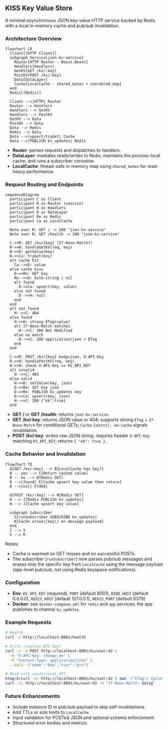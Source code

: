 ## KISS Key Value Store

A minimal asynchronous JSON key-value HTTP service backed by Redis with a local in-memory cache and pub/sub invalidation.

### Architecture Overview
```mermaid
flowchart LR
  Client[[HTTP Client]]
  subgraph Service[json-kv-service]
    Router[HTTP Router - Boost.Beast]
    Handlers[Handlers]
    GetKV[GET /kv/:key]
    PostKV[POST /kv/:key]
    Data[DataLayer]
    Cache[LocalCache - shared_mutex + unordered_map]
  end
  Redis[(Redis)]

  Client -->|HTTP| Router
  Router --> Handlers
  Handlers --> GetKV
  Handlers --> PostKV
  GetKV --> Data
  PostKV --> Data
  Data --> Redis
  Redis --> Data
  Data -->|upsert/tryGet| Cache
  Data -->|PUBLISH kv_updates| Redis
```

- **Router**: parses requests and dispatches to handlers.
- **DataLayer**: mediates reads/writes to Redis, maintains the process-local cache, and runs a subscriber coroutine.
- **LocalCache**: thread-safe in-memory map using `shared_mutex` for read-heavy performance.

### Request Routing and Endpoints
```mermaid
sequenceDiagram
  participant C as Client
  participant R as Router (session)
  participant H as Handlers
  participant D as DataLayer
  participant Re as Redis
  participant Ca as LocalCache

  Note over R: GET / -> 200 "json-kv-service"
  Note over R: GET /health -> 200 "json-kv-service"

  C->>R: GET /kv/{key} (If-None-Match?)
  R->>H: handleGetKV(req, key)
  H->>D: getValue(key)
  D->>Ca: tryGet(key)
  alt cache hit
    Ca-->>D: value
  else cache miss
    D->>Re: GET key
    Re-->>D: bulk-string | nil
    alt found
      D->>Ca: upsert(key, value)
    else not found
      D-->>H: null
    end
  end
  alt not found
    H-->>C: 404
  else found
    H->>H: strong ETag(value)
    alt If-None-Match matches
      H-->>C: 304 Not Modified
    else no match
      H-->>C: 200 application/json + ETag
    end
  end

  C->>R: POST /kv/{key} body=json, X-API-Key
  R->>H: handlePostKV(req, key)
  H->>H: check X-API-Key == KV_API_KEY
  alt invalid
    H-->>C: 403
  else valid
    H->>D: setValue(key, json)
    D->>Re: SET key json
    D->>Re: PUBLISH kv_updates key
    D->>Ca: upsert(key, json)
    H-->>C: 200 {"ok":true}
  end
```

- **GET /** or **GET /health**: returns `json-kv-service`.
- **GET /kv/:key**: returns JSON value or 404; supports strong `ETag` + `If-None-Match` for conditional GETs; `Cache-Control: no-cache` signals revalidation.
- **POST /kv/:key**: writes raw JSON string; requires header `X-API-Key` matching `KV_API_KEY`; returns `{ "ok": true }`.

### Cache Behavior and Invalidation
```mermaid
flowchart TD
  A[GET /kv/:key] --> B{LocalCache has key?}
  B -- yes --> C[Return cached value]
  B -- no --> D[Redis GET]
  D -->|found| E[Cache upsert key value then return]
  D -->|nil| F[404]

  G[POST /kv/:key] --> H[Redis SET]
  H --> I[Redis PUBLISH kv_updates]
  H --> J[Cache upsert key value]

  subgraph Subscriber
    S[runSubscriber SUBSCRIBE kv_updates]
    K[Cache erase\(key\) on message payload]
  end
  I --> S
  S --> K
```

Notes:
- Cache is warmed on GET misses and on successful POSTs.
- The subscriber (`runSubscriber`) now parses pub/sub messages and erases only the specific key from `LocalCache` using the message payload (app-level pub/sub; not using Redis keyspace notifications).

### Configuration
- **Env**: `KV_API_KEY` (required), `PORT` (default 8001), `BIND_HOST` (default 0.0.0.0), `REDIS_HOST` (default 127.0.0.1), `REDIS_PORT` (default 6379)
- **Docker**: see `docker-compose.yml` for `redis` and `app` services; the app publishes to channel `kv_updates`.

### Example Requests
```bash
# Health
curl -s http://localhost:8001/health

# Write (replace API key)
curl -s -X POST http://localhost:8001/kv/user:42 \
  -H "X-API-Key: change_me" \
  -H "Content-Type: application/json" \
  --data '{"name":"Ada","tier":"pro"}'

# Read with conditional GET
etag=$(curl -si http://localhost:8001/kv/user:42 | awk '/^ETag:/ {print $2}')
curl -si http://localhost:8001/kv/user:42 -H "If-None-Match: $etag"
```

### Future Enhancements
- Include instance ID in pub/sub payload to skip self-invalidations.
- Add TTLs or size limits to `LocalCache`.
- Input validation for POSTed JSON and optional schema enforcement.
- Structured error bodies and metrics.
